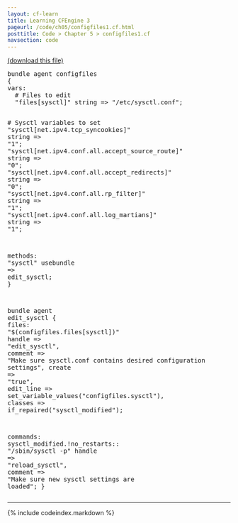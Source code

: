 ```yaml
---
layout: cf-learn
title: Learning CFEngine 3
pageurl: /code/ch05/configfiles1.cf.html
posttitle: Code > Chapter 5 > configfiles1.cf
navsection: code
---
```


[(download this file)](https://raw.github.com/zzamboni/cf-learn.info/master/src/ch05/configfiles1.cf)

<div class="highlight"><pre><span class="k">bundle</span> <span class="k">agent</span> <span class="nf">configfiles</span> 
<span class="p">{</span>
<span class="kd">vars</span><span class="p">:</span>  
  <span class="c"># Files to edit</span>
  <span class="p">&quot;</span><span class="nv">files[sysctl]</span><span class="p">&quot;</span> <span class="kt">string</span> <span class="o">=&gt;</span> <span class="s">&quot;/etc/sysctl.conf&quot;</span><span class="p">;</span> 

  <span class="c"># Sysctl variables to set</span>
  <span class="p">&quot;</span><span class="nv">sysctl[net.ipv4.tcp_syncookies]</span><span class="p">&quot;</span>               <span class="kt">string</span> <span class="o">=&gt;</span> <span class="s">&quot;1&quot;</span><span class="p">;</span> 
  <span class="p">&quot;</span><span class="nv">sysctl[net.ipv4.conf.all.accept_source_route]</span><span class="p">&quot;</span> <span class="kt">string</span> <span class="o">=&gt;</span> <span class="s">&quot;0&quot;</span><span class="p">;</span>
  <span class="p">&quot;</span><span class="nv">sysctl[net.ipv4.conf.all.accept_redirects]</span><span class="p">&quot;</span>    <span class="kt">string</span> <span class="o">=&gt;</span> <span class="s">&quot;0&quot;</span><span class="p">;</span>
  <span class="p">&quot;</span><span class="nv">sysctl[net.ipv4.conf.all.rp_filter]</span><span class="p">&quot;</span>           <span class="kt">string</span> <span class="o">=&gt;</span> <span class="s">&quot;1&quot;</span><span class="p">;</span>
  <span class="p">&quot;</span><span class="nv">sysctl[net.ipv4.conf.all.log_martians]</span><span class="p">&quot;</span>        <span class="kt">string</span> <span class="o">=&gt;</span> <span class="s">&quot;1&quot;</span><span class="p">;</span>

<span class="kd">methods</span><span class="p">:</span> 
  <span class="s">&quot;sysctl&quot;</span>  <span class="kr">usebundle</span> <span class="o">=&gt;</span> <span class="nf">edit_sysctl</span><span class="p">;</span>
<span class="p">}</span>

<span class="k">bundle</span> <span class="k">agent</span> <span class="nf">edit_sysctl</span>
<span class="p">{</span>
<span class="kd">files</span><span class="p">:</span> 
  <span class="s">&quot;</span><span class="si">$(configfiles.files[sysctl])</span><span class="s">&quot;</span>
    <span class="kr">handle</span> <span class="o">=&gt;</span> <span class="s">&quot;edit_sysctl&quot;</span><span class="p">,</span>
    <span class="kr">comment</span> <span class="o">=&gt;</span> <span class="s">&quot;Make sure sysctl.conf contains desired configuration settings&quot;</span><span class="p">,</span>
    <span class="kr">create</span> <span class="o">=&gt;</span> <span class="s">&quot;true&quot;</span><span class="p">,</span>
    <span class="kr">edit_line</span> <span class="o">=&gt;</span> <span class="nf">set_variable_values</span><span class="p">(</span><span class="s">&quot;configfiles.sysctl&quot;</span><span class="p">),</span> 
    <span class="kr">classes</span> <span class="o">=&gt;</span> <span class="nf">if_repaired</span><span class="p">(</span><span class="s">&quot;sysctl_modified&quot;</span><span class="p">);</span> 
 
<span class="kd">commands</span><span class="p">:</span> 
  <span class="nc">sysctl_modified.!no_restarts</span><span class="p">::</span>
    <span class="s">&quot;/sbin/sysctl -p&quot;</span>
    <span class="kr">handle</span> <span class="o">=&gt;</span> <span class="s">&quot;reload_sysctl&quot;</span><span class="p">,</span>
    <span class="kr">comment</span> <span class="o">=&gt;</span> <span class="s">&quot;Make sure new sysctl settings are loaded&quot;</span><span class="p">;</span>
<span class="p">}</span>
</pre></div>


----

{% include codeindex.markdown %}

